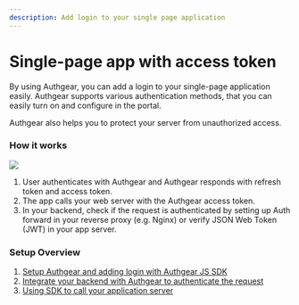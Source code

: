 ```yaml
---
description: Add login to your single page application
---
```


# Single-page app with access token

By using Authgear, you can add a login to your single-page application easily. Authgear supports various authentication methods, that you can easily turn on and configure in the portal.

Authgear also helps you to protect your server from unauthorized access.

### How it works

![](https://mermaid.ink/img/eyJjb2RlIjoiZmxvd2NoYXJ0IFREXG4gICAgY2xpZW50W1NpbmdsZS1QYWdlIEFwcF1cbiAgICBhdXRoZ2VhcltBdXRoZ2Vhcl1cbiAgICBhcHBbWW91ciBBcHAgU2VydmVyXVxuICAgIFxuICAgIGNsaWVudCAtLT4gfDEuIFVzZXIgYXV0aGVuY2lhdGUgPGJyLz4gd2l0aCBBdXRoZ2VhcnwgYXV0aGdlYXJcbiAgICBjbGllbnQgLS0-IHwyLiBSZXF1ZXN0IHlvdXIgYXBwIHNlcnZlcnwgYXBwXG4gICAgYXBwIC0tPiB8My4gT3B0aW9uIDE6IFJldmVyc2UgcHJveHkgZGVsZWdhdGVzIDxici8-IGF1dGhlbnRpY2F0aW9uIHRvIEF1dGhnZWFyIHJlc29sdmVyIHwgYXV0aGdlYXJcbiAgICBhcHAgLS0-IHwzLiBPcHRpb24gMjogVmVyaWZ5IEpXVCB0b2tlbiB8IGFwcFxuIiwibWVybWFpZCI6eyJ0aGVtZSI6ImRlZmF1bHQifSwidXBkYXRlRWRpdG9yIjpmYWxzZX0)

1. User authenticates with Authgear and Authgear responds with refresh token and access token.
2. The app calls your web server with the Authgear access token.
3. In your backend, check if the request is authenticated by setting up Auth forward in your reverse proxy \(e.g. Nginx\) or verify JSON Web Token \(JWT\) in your app server.

### Setup Overview

1. [Setup Authgear and adding login with Authgear JS SDK](../getting-started/website.md)
2. [Integrate your backend with Authgear to authenticate the request](../getting-started/backend-integration/)
3. [Using SDK to call your application server](../getting-started/using-sdk-to-call-your-application-server.md)





